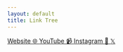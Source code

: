 ```yaml
---
layout: default
title: Link Tree
---
```


<div class="entry-content">
        <a href="https://jamesxdigital.com" target="_blank" class="big-button shake">
            Website 🌐
        </a>
        <a href="https://www.youtube.com/@jamesxdigital" target="_blank" class="big-button">
            YouTube 📹
        </a>
        <a href="https://www.instagram.com/jamesxdigital/" target="_blank" class="big-button">
            Instagram 📸
        </a>
        <a href="https://twitter.com/jamesxdigital" target="_blank" class="big-button">
            𝕏
        </a>
</div>
